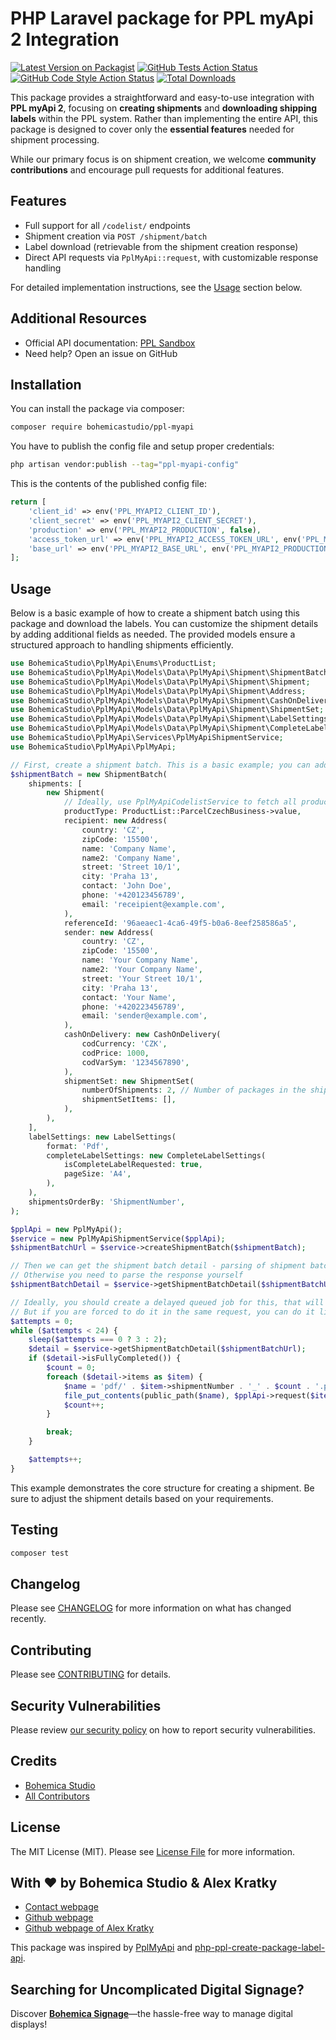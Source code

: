 # PHP Laravel package for PPL myApi 2 Integration

[![Latest Version on Packagist](https://img.shields.io/packagist/v/bohemicastudio/ppl-myapi.svg?style=flat-square)](https://packagist.org/packages/bohemicastudio/ppl-myapi)
[![GitHub Tests Action Status](https://img.shields.io/github/actions/workflow/status/bohemicastudio/ppl-myapi/run-tests.yml?branch=main&label=tests&style=flat-square)](https://github.com/bohemicastudio/ppl-myapi/actions?query=workflow%3Arun-tests+branch%3Amain)
[![GitHub Code Style Action Status](https://img.shields.io/github/actions/workflow/status/bohemicastudio/ppl-myapi/fix-php-code-style-issues.yml?branch=main&label=code%20style&style=flat-square)](https://github.com/bohemicastudio/ppl-myapi/actions?query=workflow%3A"Fix+PHP+code+style+issues"+branch%3Amain)
[![Total Downloads](https://img.shields.io/packagist/dt/bohemicastudio/ppl-myapi.svg?style=flat-square)](https://packagist.org/packages/bohemicastudio/ppl-myapi)

This package provides a straightforward and easy-to-use integration with **PPL myApi 2**, focusing on **creating shipments** and **downloading shipping labels** within the PPL system. Rather than implementing the entire API, this package is designed to cover only the **essential features** needed for shipment processing.

While our primary focus is on shipment creation, we welcome **community contributions** and encourage pull requests for additional features.

## Features
- Full support for all `/codelist/` endpoints
- Shipment creation via `POST /shipment/batch`
- Label download (retrievable from the shipment creation response)
- Direct API requests via `PplMyApi::request`, with customizable response handling

For detailed implementation instructions, see the [Usage](#usage) section below.

## Additional Resources
- Official API documentation: [PPL Sandbox](https://sandbox.ppl.cz/)
- Need help? Open an issue on GitHub

## Installation

You can install the package via composer:

```bash
composer require bohemicastudio/ppl-myapi
```

You have to publish the config file and setup proper credentials:

```bash
php artisan vendor:publish --tag="ppl-myapi-config"
```

This is the contents of the published config file:

```php
return [
    'client_id' => env('PPL_MYAPI2_CLIENT_ID'),
    'client_secret' => env('PPL_MYAPI2_CLIENT_SECRET'),
    'production' => env('PPL_MYAPI2_PRODUCTION', false),
    'access_token_url' => env('PPL_MYAPI2_ACCESS_TOKEN_URL', env('PPL_MYAPI2_PRODUCTION') ? 'https://api.dhl.com/ecs/ppl/myapi2/login/getAccessToken' : 'https://api-dev.dhl.com/ecs/ppl/myapi2/login/getAccessToken'),
    'base_url' => env('PPL_MYAPI2_BASE_URL', env('PPL_MYAPI2_PRODUCTION') ? 'https://api.dhl.com/ecs/ppl/myapi2' : 'https://api-dev.dhl.com/ecs/ppl/myapi2'),
];

```

## Usage

Below is a basic example of how to create a shipment batch using this package and download the labels. You can customize the shipment details by adding additional fields as needed. The provided models ensure a structured approach to handling shipments efficiently.

```php
use BohemicaStudio\PplMyApi\Enums\ProductList;
use BohemicaStudio\PplMyApi\Models\Data\PplMyApi\Shipment\ShipmentBatch;
use BohemicaStudio\PplMyApi\Models\Data\PplMyApi\Shipment\Shipment;
use BohemicaStudio\PplMyApi\Models\Data\PplMyApi\Shipment\Address;
use BohemicaStudio\PplMyApi\Models\Data\PplMyApi\Shipment\CashOnDelivery;
use BohemicaStudio\PplMyApi\Models\Data\PplMyApi\Shipment\ShipmentSet;
use BohemicaStudio\PplMyApi\Models\Data\PplMyApi\Shipment\LabelSettings;
use BohemicaStudio\PplMyApi\Models\Data\PplMyApi\Shipment\CompleteLabelSettings;
use BohemicaStudio\PplMyApi\Services\PplMyApiShipmentService;
use BohemicaStudio\PplMyApi\PplMyApi;

// First, create a shipment batch. This is a basic example; you can add more fields as required.
$shipmentBatch = new ShipmentBatch(
    shipments: [
        new Shipment(
            // Ideally, use PplMyApiCodelistService to fetch all product types, but you can also use enum as we assume it won't change
            productType: ProductList::ParcelCzechBusiness->value, 
            recipient: new Address(
                country: 'CZ',
                zipCode: '15500',
                name: 'Company Name',
                name2: 'Company Name',
                street: 'Street 10/1',
                city: 'Praha 13',
                contact: 'John Doe',
                phone: '+420123456789',
                email: 'receipient@example.com',
            ),
            referenceId: '96aeaec1-4ca6-49f5-b0a6-8eef258586a5',
            sender: new Address(
                country: 'CZ',
                zipCode: '15500',
                name: 'Your Company Name',
                name2: 'Your Company Name',
                street: 'Your Street 10/1',
                city: 'Praha 13',
                contact: 'Your Name',
                phone: '+420223456789',
                email: 'sender@example.com',
            ),
            cashOnDelivery: new CashOnDelivery(
                codCurrency: 'CZK',
                codPrice: 1000,
                codVarSym: '1234567890',
            ),
            shipmentSet: new ShipmentSet(
                numberOfShipments: 2, // Number of packages in the shipment
                shipmentSetItems: [],
            ),
        ),
    ],
    labelSettings: new LabelSettings(
        format: 'Pdf',
        completeLabelSettings: new CompleteLabelSettings(
            isCompleteLabelRequested: true,
            pageSize: 'A4',
        ),
    ),
    shipmentsOrderBy: 'ShipmentNumber',
);

$pplApi = new PplMyApi();
$service = new PplMyApiShipmentService($pplApi);
$shipmentBatchUrl = $service->createShipmentBatch($shipmentBatch);

// Then we can get the shipment batch detail - parsing of shipment batch detail will work only if there is only one shipment in the batch
// Otherwise you need to parse the response yourself
$shipmentBatchDetail = $service->getShipmentBatchDetail($shipmentBatchUrl);

// Ideally, you should create a delayed queued job for this, that will try this after 1 minute and repeat for let's say 10 minutes (as PPL API does not provide any webhook or callback)
// But if you are forced to do it in the same request, you can do it like this:
$attempts = 0;
while ($attempts < 24) {
    sleep($attempts === 0 ? 3 : 2);
    $detail = $service->getShipmentBatchDetail($shipmentBatchUrl);
    if ($detail->isFullyCompleted()) {
        $count = 0;
        foreach ($detail->items as $item) {
            $name = 'pdf/' . $item->shipmentNumber . '_' . $count . '.pdf';
            file_put_contents(public_path($name), $pplApi->request($item->labelUrl)->getBody()->getContents());
            $count++;
        }

        break;
    }

    $attempts++;
}
```

This example demonstrates the core structure for creating a shipment. Be sure to adjust the shipment details based on your requirements.

## Testing

```bash
composer test
```

## Changelog

Please see [CHANGELOG](CHANGELOG.md) for more information on what has changed recently.

## Contributing

Please see [CONTRIBUTING](CONTRIBUTING.md) for details.

## Security Vulnerabilities

Please review [our security policy](../../security/policy) on how to report security vulnerabilities.

## Credits

- [Bohemica Studio](https://github.com/BohemicaStudio)
- [All Contributors](../../contributors)

## License

The MIT License (MIT). Please see [License File](LICENSE.md) for more information.

## With ❤️ by Bohemica Studio & Alex Kratky

* [Contact webpage](https://bohemicastudio.com/)
* [Github webpage](https://github.com/bohemicastudio)
* [Github webpage of Alex Kratky](https://github.com/alexkratky)

This package was inspired by [PplMyApi](https://github.com/Salamek/PplMyApi) and [php-ppl-create-package-label-api](https://github.com/szymsza/php-ppl-create-package-label-api).

## Searching for Uncomplicated Digital Signage?

Discover **[Bohemica Signage](https://bohemicasignage.com/)**—the hassle-free way to manage digital displays!
